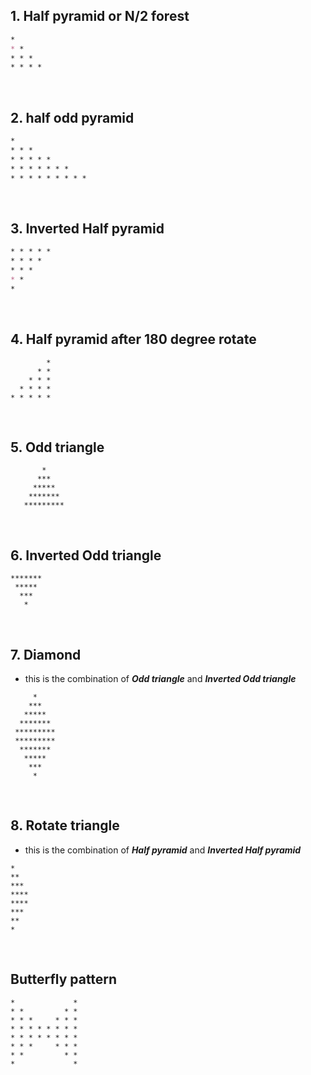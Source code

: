 ## 1. Half pyramid or N/2 forest

```md
*
* *
* * *
* * * *
```

&nbsp;

## 2. half odd pyramid

```md
*
* * *
* * * * *
* * * * * * *
* * * * * * * * *
```

&nbsp;

## 3. Inverted Half pyramid

```md
* * * * *
* * * *
* * *
* *
*
```

&nbsp;

## 4. Half pyramid after 180 degree rotate

```
        *
      * *
    * * *
  * * * *
* * * * *
```

&nbsp;

## 5. Odd triangle

```
       *
      ***
     *****
    *******
   *********
```

&nbsp;

## 6. Inverted Odd triangle

```
*******
 *****
  ***
   *
```

&nbsp;

## 7. Diamond

- this is the combination of **_Odd triangle_** and **_Inverted Odd triangle_**

```
     *
    ***
   *****
  *******
 *********
 *********
  *******
   *****
    ***
     *
```

&nbsp;

## 8. Rotate triangle

- this is the combination of **_Half pyramid_** and **_Inverted Half pyramid_**

```
*
**
***
****
****
***
**
*
```

&nbsp;

## Butterfly pattern

```
*             *
* *         * *
* * *     * * *
* * * * * * * *
* * * * * * * *
* * *     * * *
* *         * *
*             *
```

&nbsp;
